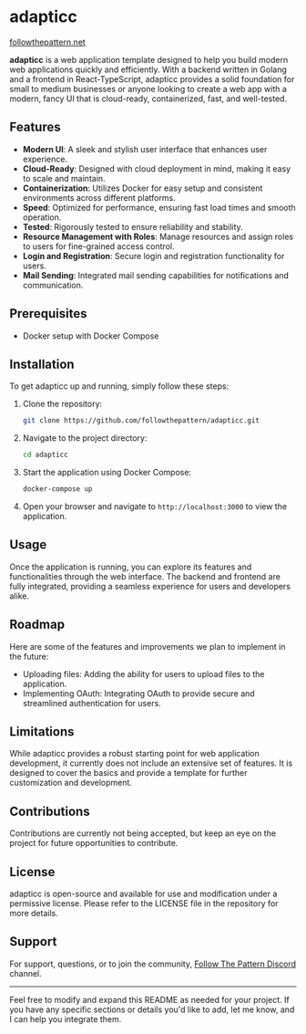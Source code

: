 # adapticc

[followthepattern.net](https://followthepattern.net)

**adapticc** is a web application template designed to help you build modern web applications quickly and efficiently. With a backend written in Golang and a frontend in React-TypeScript, adapticc provides a solid foundation for small to medium businesses or anyone looking to create a web app with a modern, fancy UI that is cloud-ready, containerized, fast, and well-tested.

## Features

- **Modern UI**: A sleek and stylish user interface that enhances user experience.
- **Cloud-Ready**: Designed with cloud deployment in mind, making it easy to scale and maintain.
- **Containerization**: Utilizes Docker for easy setup and consistent environments across different platforms.
- **Speed**: Optimized for performance, ensuring fast load times and smooth operation.
- **Tested**: Rigorously tested to ensure reliability and stability.
- **Resource Management with Roles**: Manage resources and assign roles to users for fine-grained access control.
- **Login and Registration**: Secure login and registration functionality for users.
- **Mail Sending**: Integrated mail sending capabilities for notifications and communication.

## Prerequisites

- Docker setup with Docker Compose

## Installation

To get adapticc up and running, simply follow these steps:

1. Clone the repository:

    ```bash
    git clone https://github.com/followthepattern/adapticc.git
    ```

2. Navigate to the project directory:

    ```bash
    cd adapticc
    ```

3. Start the application using Docker Compose:

    ```bash
    docker-compose up
    ```

4. Open your browser and navigate to `http://localhost:3000` to view the application.

## Usage

Once the application is running, you can explore its features and functionalities through the web interface. The backend and frontend are fully integrated, providing a seamless experience for users and developers alike.

## Roadmap

Here are some of the features and improvements we plan to implement in the future:

- Uploading files: Adding the ability for users to upload files to the application.
- Implementing OAuth: Integrating OAuth to provide secure and streamlined authentication for users.

## Limitations

While adapticc provides a robust starting point for web application development, it currently does not include an extensive set of features. It is designed to cover the basics and provide a template for further customization and development.

## Contributions

Contributions are currently not being accepted, but keep an eye on the project for future opportunities to contribute.

## License

adapticc is open-source and available for use and modification under a permissive license. Please refer to the LICENSE file in the repository for more details.

## Support

For support, questions, or to join the community, [Follow The Pattern Discord](https://discord.com/invite/kDuKyG4EET) channel.

---

Feel free to modify and expand this README as needed for your project. If you have any specific sections or details you'd like to add, let me know, and I can help you integrate them.
